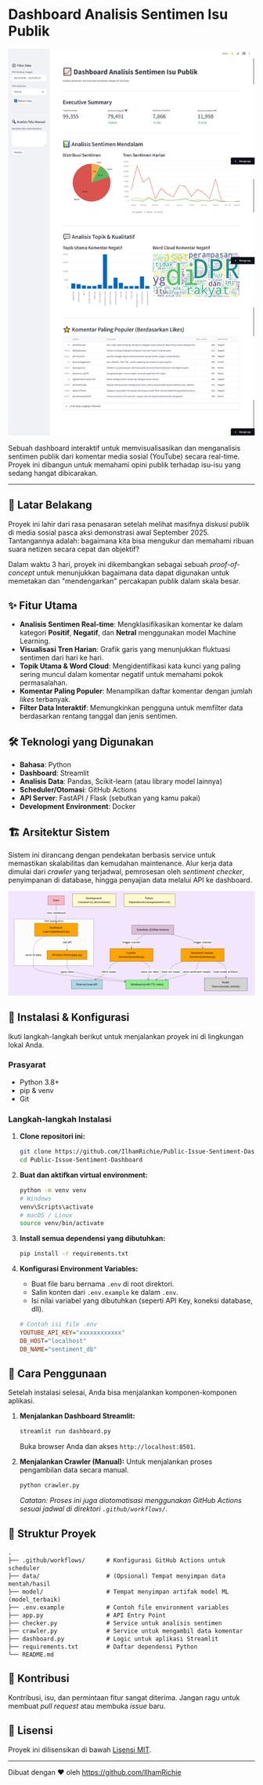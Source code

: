 # Dashboard Analisis Sentimen Isu Publik

![Dashboard Screenshot](dashboard.png)

Sebuah dashboard interaktif untuk memvisualisasikan dan menganalisis sentimen publik dari komentar media sosial (YouTube) secara real-time. Proyek ini dibangun untuk memahami opini publik terhadap isu-isu yang sedang hangat dibicarakan.

---

## 📜 Latar Belakang

Proyek ini lahir dari rasa penasaran setelah melihat masifnya diskusi publik di media sosial pasca aksi demonstrasi awal September 2025. Tantangannya adalah: bagaimana kita bisa mengukur dan memahami ribuan suara netizen secara cepat dan objektif?

Dalam waktu 3 hari, proyek ini dikembangkan sebagai sebuah *proof-of-concept* untuk menunjukkan bagaimana data dapat digunakan untuk memetakan dan "mendengarkan" percakapan publik dalam skala besar.

## ✨ Fitur Utama

- **Analisis Sentimen Real-time**: Mengklasifikasikan komentar ke dalam kategori **Positif**, **Negatif**, dan **Netral** menggunakan model Machine Learning.
- **Visualisasi Tren Harian**: Grafik garis yang menunjukkan fluktuasi sentimen dari hari ke hari.
- **Topik Utama & Word Cloud**: Mengidentifikasi kata kunci yang paling sering muncul dalam komentar negatif untuk memahami pokok permasalahan.
- **Komentar Paling Populer**: Menampilkan daftar komentar dengan jumlah *likes* terbanyak.
- **Filter Data Interaktif**: Memungkinkan pengguna untuk memfilter data berdasarkan rentang tanggal dan jenis sentimen.

## 🛠️ Teknologi yang Digunakan

- **Bahasa**: Python
- **Dashboard**: Streamlit
- **Analisis Data**: Pandas, Scikit-learn (atau library model lainnya)
- **Scheduler/Otomasi**: GitHub Actions
- **API Server**: FastAPI / Flask (sebutkan yang kamu pakai)
- **Development Environment**: Docker

## 🏗️ Arsitektur Sistem

Sistem ini dirancang dengan pendekatan berbasis service untuk memastikan skalabilitas dan kemudahan maintenance. Alur kerja data dimulai dari *crawler* yang terjadwal, pemrosesan oleh *sentiment checker*, penyimpanan di database, hingga penyajian data melalui API ke dashboard.

![Architecture Diagram](arsitekturnya.png)

## 🚀 Instalasi & Konfigurasi

Ikuti langkah-langkah berikut untuk menjalankan proyek ini di lingkungan lokal Anda.

### Prasyarat

- Python 3.8+
- pip & venv
- Git

### Langkah-langkah Instalasi

1.  **Clone repositori ini:**
    ```bash
    git clone https://github.com/IlhamRichie/Public-Issue-Sentiment-Dashboard
    cd Public-Issue-Sentiment-Dashboard
    ```

2.  **Buat dan aktifkan virtual environment:**
    ```bash
    python -m venv venv
    # Windows
    venv\Scripts\activate
    # macOS / Linux
    source venv/bin/activate
    ```

3.  **Install semua dependensi yang dibutuhkan:**
    ```bash
    pip install -r requirements.txt
    ```

4.  **Konfigurasi Environment Variables:**
    - Buat file baru bernama `.env` di root direktori.
    - Salin konten dari `.env.example` ke dalam `.env`.
    - Isi nilai variabel yang dibutuhkan (seperti API Key, koneksi database, dll).
    ```ini
    # Contoh isi file .env
    YOUTUBE_API_KEY="xxxxxxxxxxxx"
    DB_HOST="localhost"
    DB_NAME="sentiment_db"
    ```

## 🏃 Cara Penggunaan

Setelah instalasi selesai, Anda bisa menjalankan komponen-komponen aplikasi.

1.  **Menjalankan Dashboard Streamlit:**
    ```bash
    streamlit run dashboard.py
    ```
    Buka browser Anda dan akses `http://localhost:8501`.

2.  **Menjalankan Crawler (Manual):**
    Untuk menjalankan proses pengambilan data secara manual.
    ```bash
    python crawler.py
    ```
    *Catatan: Proses ini juga diotomatisasi menggunakan GitHub Actions sesuai jadwal di direktori `.github/workflows/`.*

## 📂 Struktur Proyek

```
.
├── .github/workflows/      # Konfigurasi GitHub Actions untuk scheduler
├── data/                   # (Opsional) Tempat menyimpan data mentah/hasil
├── model/                  # Tempat menyimpan artifak model ML (model_terbaik)
├── .env.example            # Contoh file environment variables
├── app.py                  # API Entry Point
├── checker.py              # Service untuk analisis sentimen
├── crawler.py              # Service untuk mengambil data komentar
├── dashboard.py            # Logic untuk aplikasi Streamlit
├── requirements.txt        # Daftar dependensi Python
└── README.md
```

## 🤝 Kontribusi

Kontribusi, isu, dan permintaan fitur sangat diterima. Jangan ragu untuk membuat *pull request* atau membuka *issue* baru.

## 📄 Lisensi

Proyek ini dilisensikan di bawah [Lisensi MIT](LICENSE).

---

Dibuat dengan ❤️ oleh https://github.com/IlhamRichie
